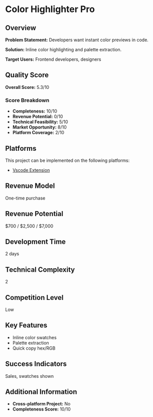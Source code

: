 # Color Highlighter Pro

## Overview
**Problem Statement:** Developers want instant color previews in code.

**Solution:** Inline color highlighting and palette extraction.

**Target Users:** Frontend developers, designers

## Quality Score
**Overall Score:** 5.3/10

### Score Breakdown
- **Completeness:** 10/10
- **Revenue Potential:** 0/10
- **Technical Feasibility:** 5/10
- **Market Opportunity:** 8/10
- **Platform Coverage:** 2/10

## Platforms
This project can be implemented on the following platforms:
- [Vscode Extension](./platforms/vscode-extension/)

## Revenue Model
One-time purchase

## Revenue Potential
$700 / $2,500 / $7,000

## Development Time
2 days

## Technical Complexity
2

## Competition Level
Low

## Key Features
- Inline color swatches
- Palette extraction
- Quick copy hex/RGB

## Success Indicators
Sales, swatches shown

## Additional Information
- **Cross-platform Project:** No
- **Completeness Score:** 10/10
